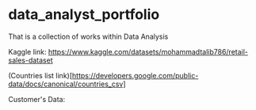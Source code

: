 # data_analyst_portfolio
That is a collection of works within Data Analysis

Kaggle link:
https://www.kaggle.com/datasets/mohammadtalib786/retail-sales-dataset

(Countries list link)[https://developers.google.com/public-data/docs/canonical/countries_csv]


Customer's Data:
